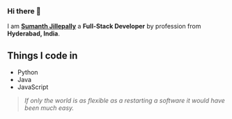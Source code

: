 ### Hi there 👋

<!--
**Sumanth1908/Sumanth1908** is a ✨ _special_ ✨ repository because its `README.md` (this file) appears on your GitHub profile.

Here are some ideas to get you started:

- 🔭 I’m currently working on ...
- 🌱 I’m currently learning ...
- 👯 I’m looking to collaborate on ...
- 🤔 I’m looking for help with ...
- 💬 Ask me about ...
- 📫 How to reach me: ...
- 😄 Pronouns: ...
- ⚡ Fun fact: ...
-->
I am [__Sumanth Jillepally__](https://www.linkedin.com/in/sumanthjillepally/) a __Full-Stack Developer__ by profession from __Hyderabad, India__.<br>
## Things I code in
  - Python
  - Java
  - JavaScript

> _If only the world is as flexible as a restarting a software it would have been much easy._
